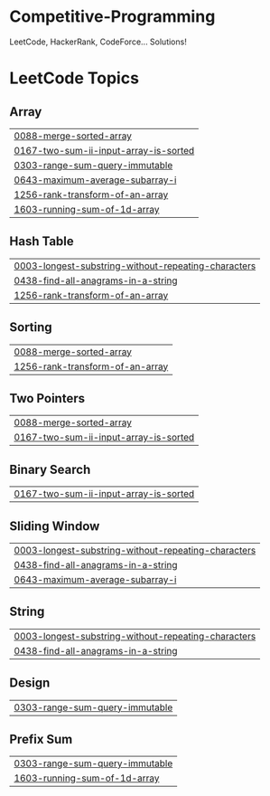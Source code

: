 # Competitive-Programming
LeetCode, HackerRank, CodeForce... Solutions!

<!---LeetCode Topics Start-->
# LeetCode Topics
## Array
|  |
| ------- |
| [0088-merge-sorted-array](https://github.com/TsehaynehGetaneh/Competitive-Programming/tree/master/0088-merge-sorted-array) |
| [0167-two-sum-ii-input-array-is-sorted](https://github.com/TsehaynehGetaneh/Competitive-Programming/tree/master/0167-two-sum-ii-input-array-is-sorted) |
| [0303-range-sum-query-immutable](https://github.com/TsehaynehGetaneh/Competitive-Programming/tree/master/0303-range-sum-query-immutable) |
| [0643-maximum-average-subarray-i](https://github.com/TsehaynehGetaneh/Competitive-Programming/tree/master/0643-maximum-average-subarray-i) |
| [1256-rank-transform-of-an-array](https://github.com/TsehaynehGetaneh/Competitive-Programming/tree/master/1256-rank-transform-of-an-array) |
| [1603-running-sum-of-1d-array](https://github.com/TsehaynehGetaneh/Competitive-Programming/tree/master/1603-running-sum-of-1d-array) |
## Hash Table
|  |
| ------- |
| [0003-longest-substring-without-repeating-characters](https://github.com/TsehaynehGetaneh/Competitive-Programming/tree/master/0003-longest-substring-without-repeating-characters) |
| [0438-find-all-anagrams-in-a-string](https://github.com/TsehaynehGetaneh/Competitive-Programming/tree/master/0438-find-all-anagrams-in-a-string) |
| [1256-rank-transform-of-an-array](https://github.com/TsehaynehGetaneh/Competitive-Programming/tree/master/1256-rank-transform-of-an-array) |
## Sorting
|  |
| ------- |
| [0088-merge-sorted-array](https://github.com/TsehaynehGetaneh/Competitive-Programming/tree/master/0088-merge-sorted-array) |
| [1256-rank-transform-of-an-array](https://github.com/TsehaynehGetaneh/Competitive-Programming/tree/master/1256-rank-transform-of-an-array) |
## Two Pointers
|  |
| ------- |
| [0088-merge-sorted-array](https://github.com/TsehaynehGetaneh/Competitive-Programming/tree/master/0088-merge-sorted-array) |
| [0167-two-sum-ii-input-array-is-sorted](https://github.com/TsehaynehGetaneh/Competitive-Programming/tree/master/0167-two-sum-ii-input-array-is-sorted) |
## Binary Search
|  |
| ------- |
| [0167-two-sum-ii-input-array-is-sorted](https://github.com/TsehaynehGetaneh/Competitive-Programming/tree/master/0167-two-sum-ii-input-array-is-sorted) |
## Sliding Window
|  |
| ------- |
| [0003-longest-substring-without-repeating-characters](https://github.com/TsehaynehGetaneh/Competitive-Programming/tree/master/0003-longest-substring-without-repeating-characters) |
| [0438-find-all-anagrams-in-a-string](https://github.com/TsehaynehGetaneh/Competitive-Programming/tree/master/0438-find-all-anagrams-in-a-string) |
| [0643-maximum-average-subarray-i](https://github.com/TsehaynehGetaneh/Competitive-Programming/tree/master/0643-maximum-average-subarray-i) |
## String
|  |
| ------- |
| [0003-longest-substring-without-repeating-characters](https://github.com/TsehaynehGetaneh/Competitive-Programming/tree/master/0003-longest-substring-without-repeating-characters) |
| [0438-find-all-anagrams-in-a-string](https://github.com/TsehaynehGetaneh/Competitive-Programming/tree/master/0438-find-all-anagrams-in-a-string) |
## Design
|  |
| ------- |
| [0303-range-sum-query-immutable](https://github.com/TsehaynehGetaneh/Competitive-Programming/tree/master/0303-range-sum-query-immutable) |
## Prefix Sum
|  |
| ------- |
| [0303-range-sum-query-immutable](https://github.com/TsehaynehGetaneh/Competitive-Programming/tree/master/0303-range-sum-query-immutable) |
| [1603-running-sum-of-1d-array](https://github.com/TsehaynehGetaneh/Competitive-Programming/tree/master/1603-running-sum-of-1d-array) |
<!---LeetCode Topics End-->